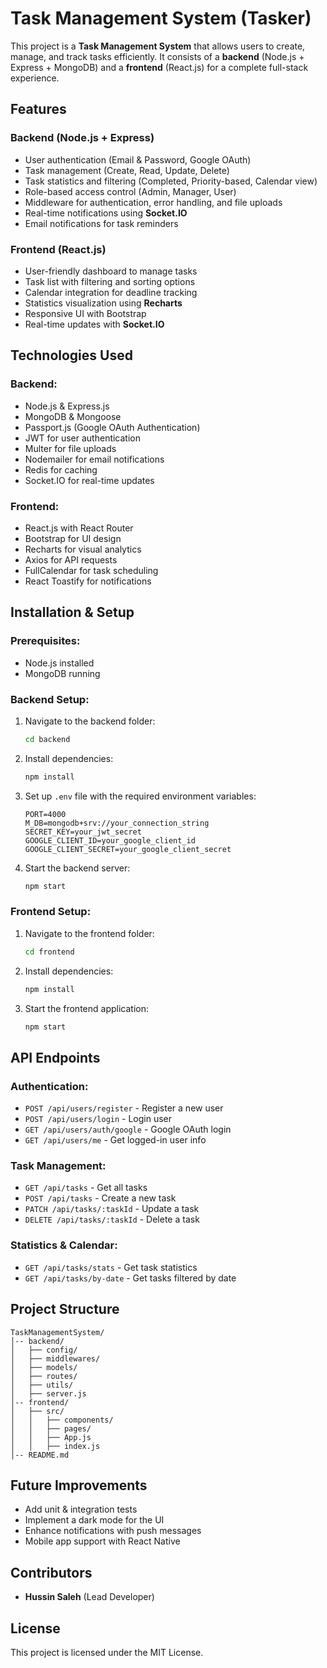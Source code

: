 # Task Management System (Tasker)

This project is a **Task Management System** that allows users to create, manage, and track tasks efficiently. It consists of a **backend** (Node.js + Express + MongoDB) and a **frontend** (React.js) for a complete full-stack experience.

## Features

### Backend (Node.js + Express)
- User authentication (Email & Password, Google OAuth)
- Task management (Create, Read, Update, Delete)
- Task statistics and filtering (Completed, Priority-based, Calendar view)
- Role-based access control (Admin, Manager, User)
- Middleware for authentication, error handling, and file uploads
- Real-time notifications using **Socket.IO**
- Email notifications for task reminders

### Frontend (React.js)
- User-friendly dashboard to manage tasks
- Task list with filtering and sorting options
- Calendar integration for deadline tracking
- Statistics visualization using **Recharts**
- Responsive UI with Bootstrap
- Real-time updates with **Socket.IO**

## Technologies Used

### Backend:
- Node.js & Express.js
- MongoDB & Mongoose
- Passport.js (Google OAuth Authentication)
- JWT for user authentication
- Multer for file uploads
- Nodemailer for email notifications
- Redis for caching
- Socket.IO for real-time updates

### Frontend:
- React.js with React Router
- Bootstrap for UI design
- Recharts for visual analytics
- Axios for API requests
- FullCalendar for task scheduling
- React Toastify for notifications

## Installation & Setup

### Prerequisites:
- Node.js installed
- MongoDB running

### Backend Setup:
1. Navigate to the backend folder:
   ```bash
   cd backend
   ```
2. Install dependencies:
   ```bash
   npm install
   ```
3. Set up `.env` file with the required environment variables:
   ```env
   PORT=4000
   M_DB=mongodb+srv://your_connection_string
   SECRET_KEY=your_jwt_secret
   GOOGLE_CLIENT_ID=your_google_client_id
   GOOGLE_CLIENT_SECRET=your_google_client_secret
   ```
4. Start the backend server:
   ```bash
   npm start
   ```

### Frontend Setup:
1. Navigate to the frontend folder:
   ```bash
   cd frontend
   ```
2. Install dependencies:
   ```bash
   npm install
   ```
3. Start the frontend application:
   ```bash
   npm start
   ```

## API Endpoints

### Authentication:
- `POST /api/users/register` - Register a new user
- `POST /api/users/login` - Login user
- `GET /api/users/auth/google` - Google OAuth login
- `GET /api/users/me` - Get logged-in user info

### Task Management:
- `GET /api/tasks` - Get all tasks
- `POST /api/tasks` - Create a new task
- `PATCH /api/tasks/:taskId` - Update a task
- `DELETE /api/tasks/:taskId` - Delete a task

### Statistics & Calendar:
- `GET /api/tasks/stats` - Get task statistics
- `GET /api/tasks/by-date` - Get tasks filtered by date

## Project Structure

```
TaskManagementSystem/
│-- backend/
│   ├── config/
│   ├── middlewares/
│   ├── models/
│   ├── routes/
│   ├── utils/
│   ├── server.js
│-- frontend/
│   ├── src/
│   │   ├── components/
│   │   ├── pages/
│   │   ├── App.js
│   │   ├── index.js
│-- README.md
```

## Future Improvements
- Add unit & integration tests
- Implement a dark mode for the UI
- Enhance notifications with push messages
- Mobile app support with React Native

## Contributors
- **Hussin Saleh** (Lead Developer)

## License
This project is licensed under the MIT License.

